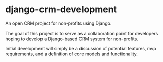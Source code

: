 # django-crm-development
An open CRM project for non-profits using Django. 

The goal of this project is to serve as a collaboration point for developers hoping to develop a Django-based CRM system for non-profits.

Initial development will simply be a discussion of potential features, mvp requirements, and a definition of core models and functionality.

